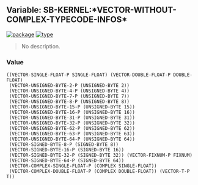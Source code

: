 ## Variable: SB-KERNEL:\*VECTOR-WITHOUT-COMPLEX-TYPECODE-INFOS\*
[![package](https://img.shields.io/badge/Package-SB--KERNEL-5f9ea0.svg?style=social&colorA=999999)](../) [![type](https://img.shields.io/badge/Type-Variable-5f9ea0.svg?style=social&colorA=999999)](../#variable) 

> No description.

### Value
```
((VECTOR-SINGLE-FLOAT-P SINGLE-FLOAT) (VECTOR-DOUBLE-FLOAT-P DOUBLE-FLOAT)
 (VECTOR-UNSIGNED-BYTE-2-P (UNSIGNED-BYTE 2))
 (VECTOR-UNSIGNED-BYTE-4-P (UNSIGNED-BYTE 4))
 (VECTOR-UNSIGNED-BYTE-7-P (UNSIGNED-BYTE 7))
 (VECTOR-UNSIGNED-BYTE-8-P (UNSIGNED-BYTE 8))
 (VECTOR-UNSIGNED-BYTE-15-P (UNSIGNED-BYTE 15))
 (VECTOR-UNSIGNED-BYTE-16-P (UNSIGNED-BYTE 16))
 (VECTOR-UNSIGNED-BYTE-31-P (UNSIGNED-BYTE 31))
 (VECTOR-UNSIGNED-BYTE-32-P (UNSIGNED-BYTE 32))
 (VECTOR-UNSIGNED-BYTE-62-P (UNSIGNED-BYTE 62))
 (VECTOR-UNSIGNED-BYTE-63-P (UNSIGNED-BYTE 63))
 (VECTOR-UNSIGNED-BYTE-64-P (UNSIGNED-BYTE 64))
 (VECTOR-SIGNED-BYTE-8-P (SIGNED-BYTE 8))
 (VECTOR-SIGNED-BYTE-16-P (SIGNED-BYTE 16))
 (VECTOR-SIGNED-BYTE-32-P (SIGNED-BYTE 32)) (VECTOR-FIXNUM-P FIXNUM)
 (VECTOR-SIGNED-BYTE-64-P (SIGNED-BYTE 64))
 (VECTOR-COMPLEX-SINGLE-FLOAT-P (COMPLEX SINGLE-FLOAT))
 (VECTOR-COMPLEX-DOUBLE-FLOAT-P (COMPLEX DOUBLE-FLOAT)) (VECTOR-T-P T))
```
